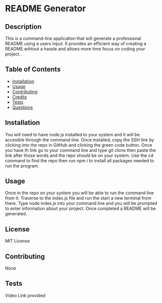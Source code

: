 # README Generator

## Description

This is a command-line application that will generate a professional README using a users input. It provides an efficient way of creating a README wihtout a hassle and allows more time focus on coding your project. 

## Table of Contents
- [Installation](#installation)
- [Usage](#usage)
- [Contributing](#contributing)
- [Credits](#credits)
- [Tests](#tests)
- [Questions](#questions)

## Installation

You will need to have node.js installed to your system and it will be accesible through the command line. Once installed, copy the SSH link by clicking into the repo in GitHub and clicking the green code button. Once you have th link go to your command line and type git clone then paste the link after those words and the repo should be on your system. Use the cd command to find the repo then run npm i to install all packages needed to run the program.

## Usage

Once in the repo on your system you will be able to run the command line from it. Traverse to the index.js file and run the start a new terminal from there. Type node index.js into your command line and you will be prompted to enter information about your project. Once completed a README will be generated.

## License

MIT License

## Contributing

None

## Tests

Video Link provided